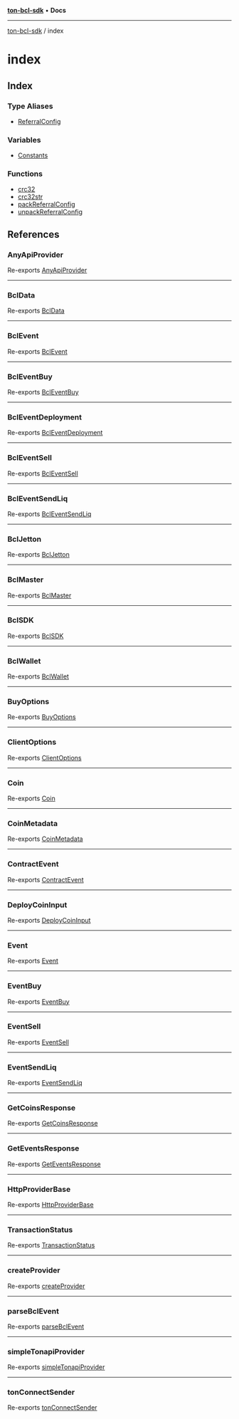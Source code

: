 [**ton-bcl-sdk**](../README.md) • **Docs**

***

[ton-bcl-sdk](../README.md) / index

# index

## Index

### Type Aliases

- [ReferralConfig](type-aliases/ReferralConfig.md)

### Variables

- [Constants](variables/Constants.md)

### Functions

- [crc32](functions/crc32.md)
- [crc32str](functions/crc32str.md)
- [packReferralConfig](functions/packReferralConfig.md)
- [unpackReferralConfig](functions/unpackReferralConfig.md)

## References

### AnyApiProvider

Re-exports [AnyApiProvider](../BclSDK/type-aliases/AnyApiProvider.md)

***

### BclData

Re-exports [BclData](../wrappers/BclJetton/type-aliases/BclData.md)

***

### BclEvent

Re-exports [BclEvent](../client/types/type-aliases/BclEvent.md)

***

### BclEventBuy

Re-exports [BclEventBuy](../client/types/type-aliases/BclEventBuy.md)

***

### BclEventDeployment

Re-exports [BclEventDeployment](../client/types/type-aliases/BclEventDeployment.md)

***

### BclEventSell

Re-exports [BclEventSell](../client/types/type-aliases/BclEventSell.md)

***

### BclEventSendLiq

Re-exports [BclEventSendLiq](../client/types/type-aliases/BclEventSendLiq.md)

***

### BclJetton

Re-exports [BclJetton](../wrappers/BclJetton/classes/BclJetton.md)

***

### BclMaster

Re-exports [BclMaster](../wrappers/BclMaster/classes/BclMaster.md)

***

### BclSDK

Re-exports [BclSDK](../BclSDK/classes/BclSDK.md)

***

### BclWallet

Re-exports [BclWallet](../wrappers/BclWallet/classes/BclWallet.md)

***

### BuyOptions

Re-exports [BuyOptions](../wrappers/BclJetton/type-aliases/BuyOptions.md)

***

### ClientOptions

Re-exports [ClientOptions](../client/types/type-aliases/ClientOptions.md)

***

### Coin

Re-exports [Coin](../client/types/type-aliases/Coin.md)

***

### CoinMetadata

Re-exports [CoinMetadata](../client/types/type-aliases/CoinMetadata.md)

***

### ContractEvent

Re-exports [ContractEvent](../wrappers/BclJetton/type-aliases/ContractEvent.md)

***

### DeployCoinInput

Re-exports [DeployCoinInput](../wrappers/BclMaster/type-aliases/DeployCoinInput.md)

***

### Event

Re-exports [Event](../client/types/type-aliases/Event.md)

***

### EventBuy

Re-exports [EventBuy](../wrappers/BclJetton/type-aliases/EventBuy.md)

***

### EventSell

Re-exports [EventSell](../wrappers/BclJetton/type-aliases/EventSell.md)

***

### EventSendLiq

Re-exports [EventSendLiq](../wrappers/BclJetton/type-aliases/EventSendLiq.md)

***

### GetCoinsResponse

Re-exports [GetCoinsResponse](../client/types/type-aliases/GetCoinsResponse.md)

***

### GetEventsResponse

Re-exports [GetEventsResponse](../client/types/type-aliases/GetEventsResponse.md)

***

### HttpProviderBase

Re-exports [HttpProviderBase](../provider/httpProviderBase/interfaces/HttpProviderBase.md)

***

### TransactionStatus

Re-exports [TransactionStatus](../client/BclClient/type-aliases/TransactionStatus.md)

***

### createProvider

Re-exports [createProvider](../provider/simpleTonapiProvider/functions/createProvider.md)

***

### parseBclEvent

Re-exports [parseBclEvent](../wrappers/BclJetton/functions/parseBclEvent.md)

***

### simpleTonapiProvider

Re-exports [simpleTonapiProvider](../provider/simpleTonapiProvider/functions/simpleTonapiProvider.md)

***

### tonConnectSender

Re-exports [tonConnectSender](../provider/tonConnectSender/functions/tonConnectSender.md)
